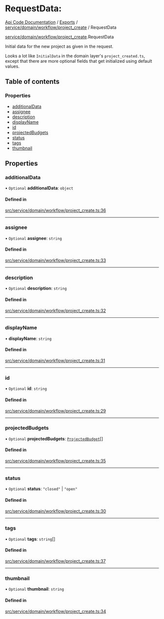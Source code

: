 # RequestData: 
 
[Api Code Documentation](../README.md) / [Exports](../modules.md) / [service/domain/workflow/project\_create](../modules/service_domain_workflow_project_create.md) / RequestData

[service/domain/workflow/project\_create](../modules/service_domain_workflow_project_create.md).RequestData

Initial data for the new project as given in the request.

Looks a lot like `InitialData` in the domain layer's `project_created.ts`, except
that there are more optional fields that get initialized using default values.

## Table of contents

### Properties

- [additionalData](service_domain_workflow_project_create.RequestData.md#additionaldata)
- [assignee](service_domain_workflow_project_create.RequestData.md#assignee)
- [description](service_domain_workflow_project_create.RequestData.md#description)
- [displayName](service_domain_workflow_project_create.RequestData.md#displayname)
- [id](service_domain_workflow_project_create.RequestData.md#id)
- [projectedBudgets](service_domain_workflow_project_create.RequestData.md#projectedbudgets)
- [status](service_domain_workflow_project_create.RequestData.md#status)
- [tags](service_domain_workflow_project_create.RequestData.md#tags)
- [thumbnail](service_domain_workflow_project_create.RequestData.md#thumbnail)

## Properties

### additionalData

• `Optional` **additionalData**: `object`

#### Defined in

[src/service/domain/workflow/project_create.ts:36](https://github.com/openkfw/TruBudget/blob/90402cb/api/src/service/domain/workflow/project_create.ts#L36)

___

### assignee

• `Optional` **assignee**: `string`

#### Defined in

[src/service/domain/workflow/project_create.ts:33](https://github.com/openkfw/TruBudget/blob/90402cb/api/src/service/domain/workflow/project_create.ts#L33)

___

### description

• `Optional` **description**: `string`

#### Defined in

[src/service/domain/workflow/project_create.ts:32](https://github.com/openkfw/TruBudget/blob/90402cb/api/src/service/domain/workflow/project_create.ts#L32)

___

### displayName

• **displayName**: `string`

#### Defined in

[src/service/domain/workflow/project_create.ts:31](https://github.com/openkfw/TruBudget/blob/90402cb/api/src/service/domain/workflow/project_create.ts#L31)

___

### id

• `Optional` **id**: `string`

#### Defined in

[src/service/domain/workflow/project_create.ts:29](https://github.com/openkfw/TruBudget/blob/90402cb/api/src/service/domain/workflow/project_create.ts#L29)

___

### projectedBudgets

• `Optional` **projectedBudgets**: [`ProjectedBudget`](service_domain_workflow_projected_budget.ProjectedBudget.md)[]

#### Defined in

[src/service/domain/workflow/project_create.ts:35](https://github.com/openkfw/TruBudget/blob/90402cb/api/src/service/domain/workflow/project_create.ts#L35)

___

### status

• `Optional` **status**: ``"closed"`` \| ``"open"``

#### Defined in

[src/service/domain/workflow/project_create.ts:30](https://github.com/openkfw/TruBudget/blob/90402cb/api/src/service/domain/workflow/project_create.ts#L30)

___

### tags

• `Optional` **tags**: `string`[]

#### Defined in

[src/service/domain/workflow/project_create.ts:37](https://github.com/openkfw/TruBudget/blob/90402cb/api/src/service/domain/workflow/project_create.ts#L37)

___

### thumbnail

• `Optional` **thumbnail**: `string`

#### Defined in

[src/service/domain/workflow/project_create.ts:34](https://github.com/openkfw/TruBudget/blob/90402cb/api/src/service/domain/workflow/project_create.ts#L34)
